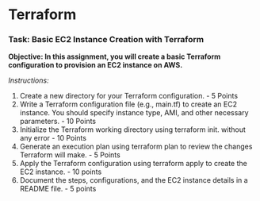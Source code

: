 # Terraform
### Task: Basic EC2 Instance Creation with Terraform

**Objective: In this assignment, you will create a basic Terraform configuration to provision an EC2 instance on AWS.**

*Instructions:*

1. Create a new directory for your Terraform configuration. - 5 Points
2. Write a Terraform configuration file (e.g., main.tf) to create an EC2 instance. You should specify instance type, AMI, and other necessary parameters. - 10 Points
3. Initialize the Terraform working directory using terraform init. without any error - 10 Points
4. Generate an execution plan using terraform plan to review the changes Terraform will make. - 5 Points
5. Apply the Terraform configuration using terraform apply to create the EC2 instance. - 10 points
6. Document the steps, configurations, and the EC2 instance details in a README file. -  5 points
